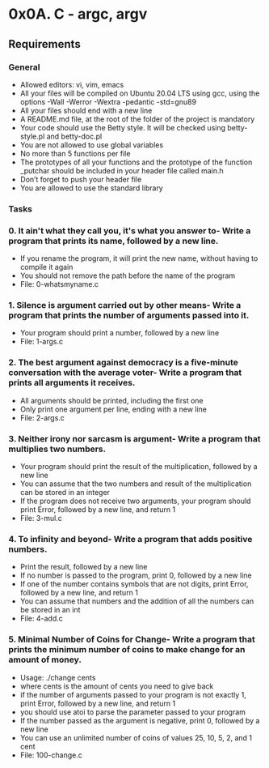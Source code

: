 # 0x0A. C - argc, argv

## Requirements
### General

- Allowed editors: vi, vim, emacs
- All your files will be compiled on Ubuntu 20.04 LTS using gcc, using the options -Wall -Werror -Wextra -pedantic -std=gnu89
- All your files should end with a new line
- A README.md file, at the root of the folder of the project is mandatory
- Your code should use the Betty style. It will be checked using betty-style.pl and betty-doc.pl
- You are not allowed to use global variables
- No more than 5 functions per file
- The prototypes of all your functions and the prototype of the function _putchar should be included in your header file called main.h
- Don’t forget to push your header file
- You are allowed to use the standard library

### Tasks

### 0. It ain't what they call you, it's what you answer to- Write a program that prints its name, followed by a new line.
- If you rename the program, it will print the new name, without having to compile it again
- You should not remove the path before the name of the program
- File: 0-whatsmyname.c

### 1. Silence is argument carried out by other means- Write a program that prints the number of arguments passed into it.
- Your program should print a number, followed by a new line
- File: 1-args.c

### 2. The best argument against democracy is a five-minute conversation with the average voter- Write a program that prints all arguments it receives.
- All arguments should be printed, including the first one
- Only print one argument per line, ending with a new line
- File: 2-args.c

### 3. Neither irony nor sarcasm is argument- Write a program that multiplies two numbers.
- Your program should print the result of the multiplication, followed by a new line
- You can assume that the two numbers and result of the multiplication can be stored in an integer
- If the program does not receive two arguments, your program should print Error, followed by a new line, and return 1
- File: 3-mul.c

### 4. To infinity and beyond- Write a program that adds positive numbers.
- Print the result, followed by a new line
- If no number is passed to the program, print 0, followed by a new line
- If one of the number contains symbols that are not digits, print Error, followed by a new line, and return 1
- You can assume that numbers and the addition of all the numbers can be stored in an int
- File: 4-add.c

### 5. Minimal Number of Coins for Change- Write a program that prints the minimum number of coins to make change for an amount of money.
- Usage: ./change cents
- where cents is the amount of cents you need to give back
- if the number of arguments passed to your program is not exactly 1, print Error, followed by a new line, and return 1
- you should use atoi to parse the parameter passed to your program
- If the number passed as the argument is negative, print 0, followed by a new line
- You can use an unlimited number of coins of values 25, 10, 5, 2, and 1 cent
- File: 100-change.c
